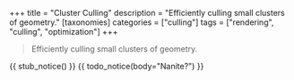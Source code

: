 +++
title = "Cluster Culling"
description = "Efficiently culling small clusters of geometry."
[taxonomies]
categories = ["culling"]
tags = ["rendering", "culling", "optimization"]
+++

> Efficiently culling small clusters of geometry.

{{ stub_notice() }}
{{ todo_notice(body="Nanite?") }}
